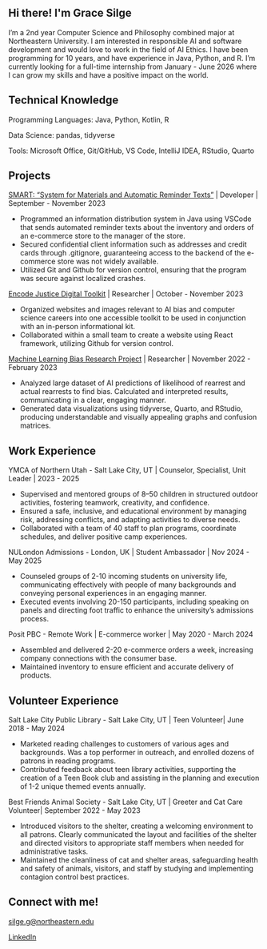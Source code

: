 ## Hi there! I'm Grace Silge

I’m a 2nd year Computer Science and Philosophy combined major at Northeastern University. I am interested in responsible AI and software development and would love to work in the field of AI Ethics. I have been programming for 10 years, and have experience in Java, Python, and R. 
I’m currently looking for a full-time internship from January - June 2026 where I can grow my skills and have a positive impact on the world. 

## Technical Knowledge
Programming Languages:  Java, Python, Kotlin, R

Data Science: pandas, tidyverse

Tools: Microsoft Office, Git/GitHub, VS Code, IntelliJ IDEA, RStudio, Quarto


## Projects

[SMART: “System for Materials and Automatic Reminder Texts”](https://github.com/gracesilge/SMART) | Developer | September - November 2023

* Programmed an information distribution system in Java using VSCode that sends automated reminder texts about the inventory and orders of an e-commerce store to the manager of the store.
* Secured confidential client information such as addresses and credit cards through .gitignore, guaranteeing access to the backend of the e-commerce store was not widely available.
* Utilized Git and Github for version control, ensuring that the program was secure against localized crashes.

[Encode Justice Digital Toolkit](https://github.com/Kriti-Negi/EncodeJusticeDigitalToolkit) | Researcher | October - November 2023

* Organized websites and images relevant to AI bias and computer science careers into one accessible toolkit to be used in conjunction with an in-person informational kit.
* Collaborated within a small team to create a website using React framework, utilizing Github for version control.

[Machine Learning Bias Research Project](https://github.com/gracesilge/machine-learning-bias) | Researcher | November 2022 - February 2023

* Analyzed large dataset of AI predictions of likelihood of rearrest and actual rearrests to find bias. Calculated and interpreted results, communicating in a clear, engaging manner.
* Generated data visualizations using tidyverse, Quarto, and RStudio, producing understandable and visually appealing graphs and confusion matrices.

## Work Experience

YMCA of Northern Utah - Salt Lake City, UT | Counselor, Specialist, Unit Leader | 2023 - 2025

* Supervised and mentored groups of 8–50 children in structured outdoor activities, fostering teamwork, creativity, and confidence.
* Ensured a safe, inclusive, and educational environment by managing risk, addressing conflicts, and adapting activities to diverse needs.
* Collaborated with a team of 40 staff to plan programs, coordinate schedules, and deliver positive camp experiences.

NULondon Admissions - London, UK | Student Ambassador | Nov 2024 - May 2025

* Counseled groups of 2-10 incoming students on university life, communicating effectively with people of many backgrounds and conveying personal experiences in an engaging manner.
* Executed events involving 20-150 participants, including speaking on panels and directing foot traffic to enhance the university’s admissions process.

Posit PBC - Remote Work | E-commerce worker | May 2020 - March 2024

* Assembled and delivered 2-20 e-commerce orders a week, increasing company connections with the consumer base.
* Maintained inventory to ensure efficient and accurate delivery of products.

## Volunteer Experience
Salt Lake City Public Library - Salt Lake City, UT | Teen Volunteer| June 2018 - May 2024
* Marketed reading challenges to customers of various ages and backgrounds. Was a top performer in outreach, and enrolled dozens of patrons in reading programs.
* Contributed feedback about teen library activities, supporting the creation of a Teen Book club and assisting in the planning and execution of 1-2 unique themed events annually.

Best Friends Animal Society - Salt Lake City, UT | Greeter and Cat Care Volunteer| September  2022 - May 2023

* Introduced visitors to the shelter, creating a welcoming environment to all patrons. Clearly communicated the layout and facilities of the shelter and directed visitors to appropriate staff members when needed for administrative tasks.
* Maintained the cleanliness of cat and shelter areas, safeguarding health and safety of animals, visitors, and staff by studying and implementing contagion control best practices.

## Connect with me!

silge.g@northeastern.edu 

[LinkedIn](https://www.linkedin.com/in/grace-silge/)


